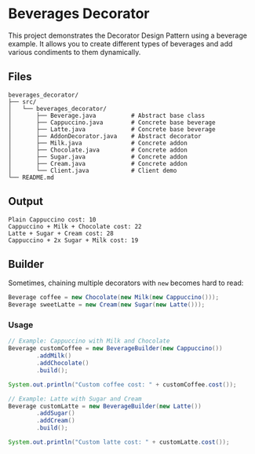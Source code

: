 # Beverages Decorator

This project demonstrates the Decorator Design Pattern using a beverage example. It allows you to create different types of beverages and add various condiments to them dynamically.

## Files
```
beverages_decorator/
├── src/
│   └── beverages_decorator/
│       ├── Beverage.java          # Abstract base class
│       ├── Cappuccino.java        # Concrete base beverage
│       ├── Latte.java             # Concrete base beverage
│       ├── AddonDecorator.java    # Abstract decorator
│       ├── Milk.java              # Concrete addon
│       ├── Chocolate.java         # Concrete addon
│       ├── Sugar.java             # Concrete addon
│       ├── Cream.java             # Concrete addon
│       └── Client.java            # Client demo
└── README.md
```

## Output
```
Plain Cappuccino cost: 10
Cappuccino + Milk + Chocolate cost: 22
Latte + Sugar + Cream cost: 28
Cappuccino + 2x Sugar + Milk cost: 19
```

## Builder

Sometimes, chaining multiple decorators with `new` becomes hard to read:

```java
Beverage coffee = new Chocolate(new Milk(new Cappuccino()));
Beverage sweetLatte = new Cream(new Sugar(new Latte()));
```

### Usage
```java
// Example: Cappuccino with Milk and Chocolate
Beverage customCoffee = new BeverageBuilder(new Cappuccino())
        .addMilk()
        .addChocolate()
        .build();

System.out.println("Custom coffee cost: " + customCoffee.cost());

// Example: Latte with Sugar and Cream
Beverage customLatte = new BeverageBuilder(new Latte())
        .addSugar()
        .addCream()
        .build();

System.out.println("Custom latte cost: " + customLatte.cost());
```